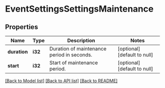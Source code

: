 # EventSettingsSettingsMaintenance

## Properties
Name | Type | Description | Notes
------------ | ------------- | ------------- | -------------
**duration** | **i32** | Duration of maintenance period in seconds. | [optional] [default to null]
**start** | **i32** | Start of maintenance period. | [optional] [default to null]

[[Back to Model list]](../README.md#documentation-for-models) [[Back to API list]](../README.md#documentation-for-api-endpoints) [[Back to README]](../README.md)


